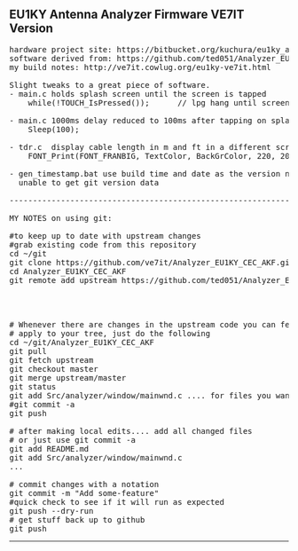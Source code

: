EU1KY Antenna Analyzer Firmware VE7IT Version
------------------------------------------------------------------------
<pre>
hardware project site: https://bitbucket.org/kuchura/eu1ky_aa_v3/wiki/Home
software derived from: https://github.com/ted051/Analyzer_EU1KY_CEC_AKF
my build notes: http://ve7it.cowlug.org/eu1ky-ve7it.html

Slight tweaks to a great piece of software.
- main.c holds splash screen until the screen is tapped
    while(!TOUCH_IsPressed());      // lpg hang until screen tapped

- main.c 1000ms delay reduced to 100ms after tapping on splash screen
    Sleep(100);

- tdr.c  display cable length in m and ft in a different screen location
    FONT_Print(FONT_FRANBIG, TextColor, BackGrColor, 220, 200, "%.2fm %.1fft", lenm,lenm * 3.2808);

- gen_timestamp.bat use build time and date as the version number if 
  unable to get git version data

------------------------------------------------------------------------

MY NOTES on using git:

#to keep up to date with upstream changes
#grab existing code from this repository
cd ~/git
git clone https://github.com/ve7it/Analyzer_EU1KY_CEC_AKF.git
cd Analyzer_EU1KY_CEC_AKF
git remote add upstream https://github.com/ted051/Analyzer_EU1KY_CEC_AKF.git




# Whenever there are changes in the upstream code you can fetch them and 
# apply to your tree, just do the following
cd ~/git/Analyzer_EU1KY_CEC_AKF
git pull
git fetch upstream
git checkout master
git merge upstream/master
git status
git add Src/analyzer/window/mainwnd.c .... for files you want updated
#git commit -a
git push

# after making local edits.... add all changed files
# or just use git commit -a
git add README.md
git add Src/analyzer/window/mainwnd.c
...

# commit changes with a notation
git commit -m "Add some-feature"
#quick check to see if it will run as expected
git push --dry-run
# get stuff back up to github
git push
</pre>
------------------------------------------------------------------------


